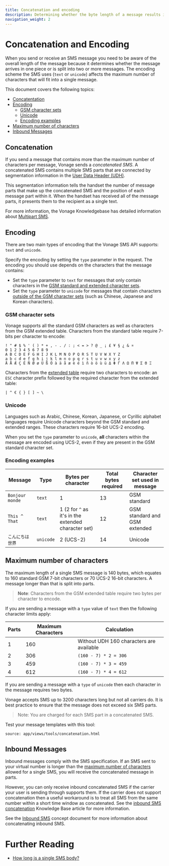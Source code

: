 ```yaml
---
title: Concatenation and encoding
description: Determining whether the byte length of a message results in it being sent as multiple SMS.
navigation_weight: 2
---
```


# Concatenation and Encoding

When you send or receive an SMS message you need to be aware of the overall length of the message because it determines whether the message arrives in one piece or is split into two or more messages. The encoding scheme the SMS uses (`text` or `unicode`) affects the maximum number of characters that will fit into a single message.

This document covers the following topics:

* [Concatentation](#concatenation)
* [Encoding](#encoding)
    * [GSM character sets](#gsm-character-sets)
    * [Unicode](#unicode)
    * [Encoding examples](#encoding-examples)
* [Maximum number of characters](#maximum-number-of-characters)
* [Inbound Messages](#inbound-messages)

## Concatenation

If you send a message that contains more than the maximum number of characters per message, Vonage sends a *concatenated SMS*. A concatenated SMS contains multiple SMS parts that are connected by segmentation information in the [User Data Header (UDH)](https://en.wikipedia.org/wiki/User_Data_Header).

This segmentation information tells the handset the number of message parts that make up the concatenated SMS and the position of each message part within it. When the handset has received all of the message parts, it presents them to the recipient as a single text.

For more information, the Vonage Knowledgebase has detailed information about [Multipart SMS](https://help.nexmo.com/hc/en-us/articles/204014833-How-is-a-Multipart-SMS-Constructed-).

## Encoding

There are two main types of encoding that the Vonage SMS API supports: `text` and `unicode`.

Specify the encoding by setting the `type` parameter in the request. The encoding you should use depends on the characters that the message contains:

* Set the `type` parameter to `text` for messages that only contain characters in the [GSM standard and extended character sets](#gsm-character-sets).
* Set the `type` parameter to `unicode` for messages that contain characters [outside of the GSM character sets](#unicode) (such as Chinese, Japanese and Korean characters).

### GSM character sets

Vonage supports all the standard GSM characters as well as characters from the GSM extended table. Characters from the standard table require 7-bits per character to encode:

```text
! " # $ % ' ( ) * + , - . / : ; < = > ? @ _ ¡ £ ¥ § ¿ & ¤
0 1 2 3 4 5 6 7 8 9
A B C D E F G H I J K L M N O P Q R S T U V W X Y Z
a b c d e f g h i j k l m n o p q r s t u v w x y z
Ä Å Æ Ç É Ñ Ø ø Ü ß Ö à ä å æ è é ì ñ ò ö ù ü Δ Φ Γ Λ Ω Π Ψ Σ Θ Ξ
```

Characters from the [extended table](https://en.wikipedia.org/wiki/GSM_03.38#GSM_7-bit_default_alphabet_and_extension_table_of_3GPP_TS_23.038_/_GSM_03.38) require two characters to encode: an `ESC` character prefix followed by the required character from the extended table:

```text
| ^ € { } [ ] ~ \
```

### Unicode

Languages such as Arabic, Chinese, Korean, Japanese, or Cyrillic alphabet languages require Unicode characters beyond the GSM standard and extended ranges. These characters require 16-bit UCS-2 encoding. 

When you set the `type` parameter to `unicode`, **all** characters within the message are encoded using UCS-2, even if they are present in the GSM standard character set.

### Encoding examples

| Message | Type | Bytes per character | Total bytes required | Character set used in message |
|---|---|---|---|---|
| `Bonjour monde` | `text` | 1 | 13  | GSM standard |
| `This ^ That` | `text` | 1 (2 for `^` as it's in the extended character set) | 12 | GSM standard and GSM extended |
| `こんにちは世界` | `unicode` | 2 (UCS-2) | 14 | Unicode |

## Maximum number of characters

The maximum length of a single SMS message is 140 bytes, which equates to 160 standard GSM 7-bit characters or 70 UCS-2 16-bit characters. A message longer than that is split into parts.

> **Note**: Characters from the GSM extended table require two bytes per character to encode.

If you are sending a message with a `type` value of `text` then the following character limits apply:

| Parts | Maximum Characters | Calculation |
| -- | -- | -- |
| 1 | 160 | Without UDH 160 characters are available |
| 2 | 306 | `(160 - 7) * 2 = 306` |
| 3 | 459 | `(160 - 7) * 3 = 459` |
| 4 | 612 | `(160 - 7) * 4 = 612` |

If you are sending a message with a `type` of `unicode` then each character in the message requires two bytes.

Vonage accepts SMS up to 3200 characters long but not all carriers do. It is best practice to ensure that the message does not exceed six SMS parts.

> Note: You are charged for each SMS part in a concatenated SMS.

Test your message templates with this tool:

```partial
source: app/views/tools/concatenation.html
```

## Inbound Messages

Inbound messages comply with the SMS specification. If an SMS sent to your virtual number is longer than the [maximum number of characters](#maximum-number-of-characters) allowed for a single SMS, you will receive the concatenated message in parts.

However, you can only receive inbound concatenated SMS if the carrier your user is sending through supports them. If the carrier does not support concatenation then a useful workaround is to treat all SMS from the same number within a short time window as concatenated. See the [inbound SMS concatenation](https://help.nexmo.com/hc/en-us/articles/205704158) Knowledge Base article for more information.

See the [Inbound SMS](inbound-sms) concept document for more information about concatenating inbound SMS.

# Further Reading
* [How long is a single SMS body?](https://help.nexmo.com/hc/en-us/articles/204076866-How-long-is-a-single-SMS-body-)

